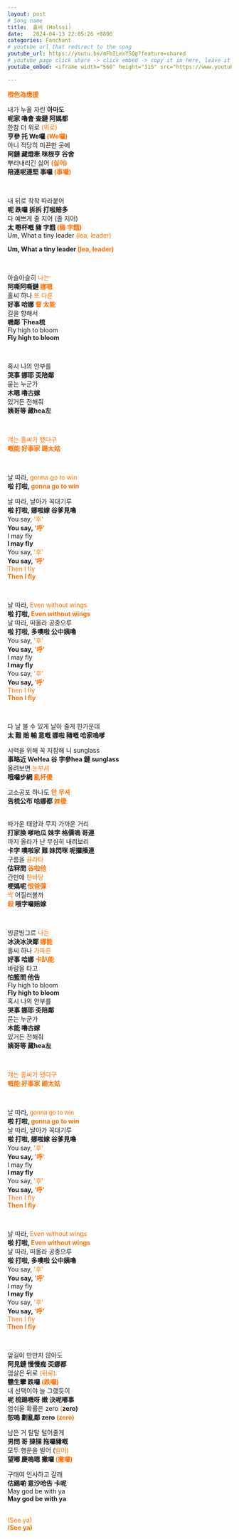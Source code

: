 ```yaml
---
layout: post
# Song name
title:  홀씨 (Holssi)
date:   2024-04-13 22:05:26 +0800
categories: Fanchant
# youtube url that redirect to the song
youtube_url: https://youtu.be/mFbILexYSQg?feature=shared
# youtube page click share -> click embed -> copy it in here, leave it blank if dont 
youtube_embed: <iframe width="560" height="315" src="https://www.youtube.com/embed/mFbILexYSQg?si=ZehNwvHLOQegf0tJ" title="YouTube video player" frameborder="0" allow="accelerometer; autoplay; clipboard-write; encrypted-media; gyroscope; picture-in-picture; web-share" referrerpolicy="strict-origin-when-cross-origin" allowfullscreen></iframe>

---
```

<p class="p-center"><span style="color:#ff6f00;"><strong>橙色為應援</strong></span></p>
<p>내가 누울 자린 <strong>아마도</strong><br><strong>呢家 嚕會 查鏈 阿媽都</strong><br>한참 더 위로 <span
        style="color:#ff6f00;">(위로)</span><br><strong>亨參 托 We囉 </strong><span
        style="color:#ff6f00;"><strong>(We囉)</strong></span><br>아니 적당히 미끈한 곳에<br><strong>阿鏈 藏燈牽 咪根亨 谷舍</strong><br>뿌리내리긴
    싫어 <span style="color:#ff6f00;"><strong>(싫어)</strong></span><br><strong>陪連呢連堅 事囉 </strong><span
        style="color:#ff6f00;"><strong>(事囉)</strong></span></p>
<p>&nbsp;</p>
<p>내 뒤로 착착 따라붙어<br><strong>呢 跌囉 拆拆 打啦賠多</strong><br>다 예쁘게 줄 지어 (줄 지어)<br><strong>太 嘢杯嘅 豬 字餓 </strong><span
        style="color:#ff6f00;"><strong>(豬 字餓)</strong></span><br>Um, What a tiny leader <span
        style="color:#ff6f00;">(lea, leader)</span></p>
<p><strong>Um, What a tiny leader </strong><span style="color:#ff6f00;"><strong>(lea, leader)</strong></span></p>
<p>&nbsp;</p>
<p>아슬아슬히 <span style="color:#ff6f00;">나는</span><br><strong>阿嘶阿嘶鏈 </strong><span
        style="color:#ff6f00;"><strong>娜嗯</strong></span><br>홀씨 하나 <span style="color:#ff6f00;">또
        다른</span><br><strong>好事 哈娜 </strong><span style="color:#ff6f00;"><strong>督 太能</strong></span><br>길을
    향해서<br><strong>嘰鄰 下hea梳</strong><br>Fly high to bloom<br><strong>Fly high to bloom</strong></p>
<p>&nbsp;</p>
<p>혹시 나의 안부를<br><strong>哭事 娜耶 奀陪鄰</strong><br>묻는 누군가<br><strong>木嗯 嚕古嫁</strong><br>있거든 전해줘<br><strong>姨哥等 藏hea左</strong>
</p>
<p>&nbsp;</p>
<p><span style="color:#ff6f00;">걔는 홀씨가 됐다구</span><br><span style="color:#ff6f00;"><strong>嘅能 好事家 踢太姑</strong></span></p>
<p>&nbsp;</p>
<p>날 따라, <span style="color:#ff6f00;">gonna go to win</span><br><strong>啦 打啦, </strong><span
        style="color:#ff6f00;"><strong>gonna go to win</strong></span></p>
<p>날 따라, 날아가 꼭대기루<br><strong>啦 打啦, 娜啦嫁 谷爹見嚕</strong><br>You say, <span style="color:#ff6f00;">'후'</span><br><strong>You
        say, </strong><span style="color:#ff6f00;"><strong>'呼'</strong></span><br>I may fly<br><strong>I may
        fly</strong><br>You say, <span style="color:#ff6f00;">'후'</span><br><strong>You say, </strong><span
        style="color:#ff6f00;"><strong>‘呼’</strong></span><br><span style="color:#ff6f00;">Then I fly</span><br><span
        style="color:#ff6f00;"><strong>Then I fly</strong></span></p>
<p>&nbsp;</p>
<p>날 따라, <span style="color:#ff6f00;">Even without wings</span><br><strong>啦 打啦, </strong><span
        style="color:#ff6f00;"><strong>Even without wings</strong></span><br>날 따라, 떠올라 공중으루<br><strong>啦 打啦, 多噢啦
        公中姨嚕</strong><br>You say, <span style="color:#ff6f00;">'후'</span><br><strong>You say, </strong><span
        style="color:#ff6f00;"><strong>'呼'</strong></span><br>I may fly<br><strong>I may fly</strong><br>You say, <span
        style="color:#ff6f00;">'후'</span><br><strong>You say, </strong><span
        style="color:#ff6f00;"><strong>‘呼’</strong></span><br><span style="color:#ff6f00;">Then I fly</span><br><span
        style="color:#ff6f00;"><strong>Then I fly</strong></span></p>
<p>&nbsp;</p>
<p>다 날 볼 수 있게 날아 줄게 한가운데<br><strong>太 難 賠 輸 意嘅 娜啦 豬嘅 哈家嗚嗲</strong></p>
<p>시력을 위해 꼭 지참해 니 sunglass<br><strong>事略近 WeHea 谷 字參hea 鏈 sunglass</strong><br>올려보면 <span
        style="color:#ff6f00;">눈부셔</span><br><strong>哦囉步網 </strong><span
        style="color:#ff6f00;"><strong>亂杯傻</strong></span></p>
<p><span style="font-family:'Malgun Gothic';font-size:14px;"><span >고소공포</span></span>        
        <span style="">하나도</span>
        <span style="color:#ff6f00;font-family:'Malgun Gothic';font-size:14px;">
        <span style=""><strong>안</strong></span></span>
        <span style="color:#ff6f00;font-family:'Times New Roman';font-size:14px;">
        <span style=""><strong></strong></span></span>
        <span style="color:#ff6f00;font-family:'Malgun Gothic';font-size:14px;">
        <span style=""><strong>무셔</strong></span></span><br><strong>告梳公布
        哈娜都 </strong><span style="color:#ff6f00;"><strong>妹傻</strong></span><br>&nbsp;</p>
<p>따가운 태양과 무지 가까운 거리<br><strong>打家換 嗲吔瓜 妹字 格價嗚 哥連</strong><br>까지 올라가 난 무심히 내려보리<br><strong>卡字 噢啦家 難 妹閃咪
        呢攞播連</strong><br>구름을 <span style="color:#ff6f00;">골라타</span><br><span style=""><strong>估冧問
        </strong></span><span style="color:#ff6f00;"><strong>谷啦他</strong></span><br>간만에 <span
        style="color:#ff6f00;">한바탕</span><br><span style=""><strong>哽媽呢 </strong></span><span
        style="color:#ff6f00;"><strong>恨爸彈</strong></span><br><span style="color:#ff6f00;">싹</span> 어질러볼까<br><span
        style="color:#ff6f00;"><strong>殺</strong></span><span style=""><strong> 哦字囉賠嫁</strong></span>
</p>
<p>&nbsp;</p>
<p>빙글빙그르 <span style="color:#ff6f00;">나는</span><br><span style=""><strong>冰決冰決鄰 </strong></span><span
        style="color:#ff6f00;"><strong>娜能</strong></span><br>홀씨 하나 <span style="color:#ff6f00;">가파른</span><br><span
        style=""><strong>好事 哈娜 </strong></span><span
        style="color:#ff6f00;"><strong>卡趴能</strong></span><br>바람을 타고<br><strong>怕籃問 他告</strong><br>Fly high to
    bloom<br><strong>Fly high to bloom</strong><br>혹시 나의 안부를<br><strong>哭事 娜耶 奀陪鄰</strong><br>묻는 누군가<br><strong>木能
        嚕古嫁</strong><br>있거든 전해줘<br><strong>姨哥等 藏hea左</strong></p>
<p>&nbsp;</p>
<p><span style="color:#ff6f00;">걔는 홀씨가 됐다구</span><br><span style="color:#ff6f00;"><strong>嘅能 好事家 踢太姑</strong></span></p>
<p>&nbsp;</p>
<p>날 따라, <span style="color:#ff6f00;font-family:Arial, Helvetica, sans-serif;">gonna go to win</span><br><strong>啦 打啦,
    </strong><span style="color:#ff6f00;"><strong>gonna go to win</strong></span><br>날 따라, 날아가 꼭대기루<br><strong>啦 打啦, 娜啦嫁
        谷爹見嚕</strong><br>You say, <span style="color:#ff6f00;">'후'</span><br><strong>You say, </strong><span
        style="color:#ff6f00;"><strong>'呼'</strong></span><br>I may fly<br><strong>I may fly</strong><br>You say, <span
        style="color:#ff6f00;">'후'</span><br><strong>You say, </strong><span
        style="color:#ff6f00;"><strong>‘呼’</strong></span><br><span style="color:#ff6f00;">Then I fly</span><br><span
        style="color:#ff6f00;"><strong>Then I fly</strong></span></p>
<p>&nbsp;</p>
<p>날 따라, <span style="color:#ff6f00;">Even without wings</span><br><strong>啦 打啦, </strong><span
        style="color:#ff6f00;"><strong>Even without wings</strong></span><br>날 따라, 떠올라 공중으루<br><strong>啦 打啦, 多噢啦
        公中姨嚕</strong><br>You say, <span style="color:#ff6f00;">'후'</span><br><strong>You say, </strong><span
        style="color:#ff6f00;"><strong>'呼'</strong></span><br>I may fly<br><strong>I may fly</strong><br>You say, <span
        style="color:#ff6f00;">'후'</span><br><strong>You say, </strong><span
        style="color:#ff6f00;"><strong>‘呼’</strong></span><br><span style="color:#ff6f00;">Then I fly</span><br><span
        style="color:#ff6f00;"><strong>Then I fly</strong></span></p>
<p>&nbsp;</p>
<p>앞길이 만만치 않아도<br><strong>阿見鏈 慢慢痴 奀娜都</strong><br>엄살은 뒤로 <span style="color:#ff6f00;">(뒤로)</span><br><strong>戇生攣 跌囉
    </strong><span style="color:#ff6f00;"><strong>(跌囉)</strong></span><br>내 선택이야 늘 그랬듯이<br><strong>呢 梳踢嘰呀 嫩
        決呢嘟事</strong><br>엄쉬울 확률은 zero <span style="color:#ff6f00;">(</span><strong>zero)</strong><br><strong>恕嗚 劃亂鄰 zero
    </strong><span style="color:#ff6f00;"><strong>(zero)</strong></span></p>
<p>남은 거 탈탈 털어줄게<br><strong>男問 哥 撻撻 拖囉豬嘅</strong><br>모두 행운을 빌어 (<span style="color:#ff6f00;">빌어)</span><br><strong>望嘟 慶嗚嗯
        撇囉 </strong><span style="color:#ff6f00;"><strong>(撇囉)</strong></span></p>
<p>구태여 인사하고 갈래<br><strong>估踢喲 意沙哈告 卡呢</strong><br>May god be with ya<br><strong>May god be with ya</strong></p>
<p><br><span style="color:#ff6f00;">(See ya)</span><br><span style="color:#ff6f00;"><strong>(See ya)</strong></span></p>
